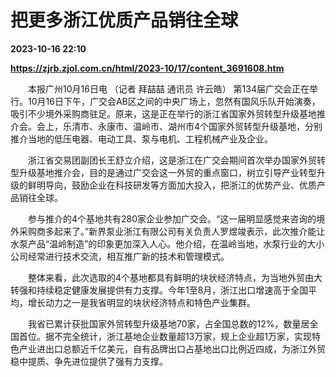 # 把更多浙江优质产品销往全球

**2023-10-16 22:10**

**https://zjrb.zjol.com.cn/html/2023-10/17/content_3691608.htm**

　　本报广州10月16日电 （记者 拜喆喆 通讯员 许云皓） 第134届广交会正在举行。10月16日下午，广交会AB区之间的中央广场上，忽然有国风乐队开始演奏，吸引不少境外采购商驻足。原来，这是正在举行的浙江省国家外贸转型升级基地推介会。会上，乐清市、永康市、温岭市、湖州市4个国家外贸转型升级基地，分别推介当地的低压电器、电动工具、泵与电机、工程机械产业及企业。

　　浙江省交易团副团长王舒立介绍，这是浙江在广交会期间首次举办国家外贸转型升级基地推介会，目的是通过广交会这一外贸的重点窗口，树立引导产业转型升级的鲜明导向，鼓励企业在科技研发等方面加大投入，把浙江的优势产业、优质产品销往全球。

　　参与推介的4个基地共有280家企业参加广交会。“这一届明显感觉来咨询的境外采购商多起来了。”新界泵业浙江有限公司有关负责人罗煜竣表示，此次推介能让水泵产品“温岭制造”的印象更加深入人心。他介绍，在温岭当地，水泵行业的大小公司经常进行技术交流，相互推广新的技术和管理模式。

　　整体来看，此次选取的4个基地都具有鲜明的块状经济特点，为当地外贸由大转强和持续稳定健康发展提供有力支撑。今年1至8月，浙江出口增速高于全国平均，增长动力之一是我省明显的块状经济特点和特色产业集群。

　　我省已累计获批国家外贸转型升级基地70家，占全国总数的12%，数量居全国首位。据不完全统计，浙江基地企业数量超13万家，规上企业超1万家，实现特色产业进出口总额近千亿美元，自有品牌出口占基地出口比例近四成，为浙江外贸稳中提质、争先进位提供了强有力支撑。